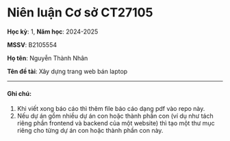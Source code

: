 # Niên luận Cơ sở CT27105

**Học kỳ**: 1, **Năm học**: 2024-2025

**MSSV**: B2105554

**Họ tên**: Nguyễn Thành Nhân 

**Tên đề tài**: Xây dựng trang web bán laptop

---

#### Ghi chú:

1. Khi viết xong báo cáo thì thêm file báo cáo dạng pdf vào repo này.
2. Nếu dự án gồm nhiều dự án con hoặc thành phần con (ví dụ như tách riêng phần frontend và backend của một website) thì tạo một thư mục riêng cho từng dự án con hoặc thành phần con này.
